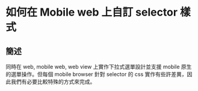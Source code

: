 # 如何在 Mobile web 上自訂 selector 樣式

## 簡述

同時在 web, mobile web, web view 上實作下拉式選單設計並支援 mobile 原生的選單操作。但每個 mobile browser 針對 selector 的 css 實作有些許差異，因此我們有必要比較特殊的方式來完成。

## 